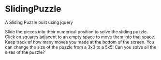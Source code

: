 # SlidingPuzzle
A Sliding Puzzle built using jquery

Slide the pieces into their numerical position to solve the sliding puzzle. Click on squares adjacent to an empty space to move them into that space. Keep track of how many moves you made at the bottom of the screen. You can change the size of the puzzle from a 3x3 to a 5x5! Can you solve all the sizes of the puzzle?
